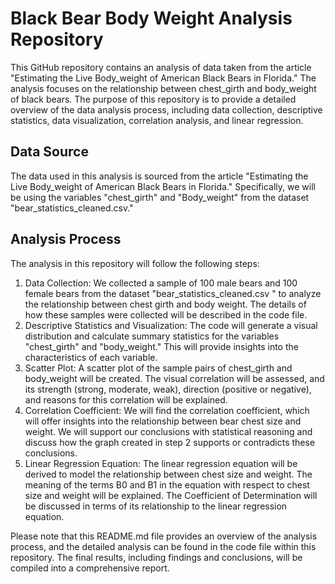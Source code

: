 # Black Bear Body Weight Analysis Repository
This GitHub repository contains an analysis of data taken from the article "Estimating the Live Body_weight of American Black Bears in Florida." The analysis focuses on the relationship between chest_girth and body_weight of black bears. The purpose of this repository is to provide a detailed overview of the data analysis process, including data collection, descriptive statistics, data visualization, correlation analysis, and linear regression.

## Data Source
The data used in this analysis is sourced from the article "Estimating the Live Body_weight of American Black Bears in Florida." Specifically, we will be using the variables "chest_girth" and "Body_weight" from the dataset "bear_statistics_cleaned.csv."

## Analysis Process
The analysis in this repository will follow the following steps:
1. Data Collection: We collected a sample of 100 male bears and 100 female bears from the dataset "bear_statistics_cleaned.csv " to analyze the relationship between chest girth and body weight. The details of how these samples were collected will be described in the code file.
2. Descriptive Statistics and Visualization: The code will generate a visual distribution and calculate summary statistics for the variables "chest_girth" and "body_weight." This will provide insights into the characteristics of each variable.
3. Scatter Plot: A scatter plot of the sample pairs of chest_girth and body_weight will be created. The visual correlation will be assessed, and its strength (strong, moderate, weak), direction (positive or negative), and reasons for this correlation will be explained.
4. Correlation Coefficient: We will find the correlation coefficient, which will offer insights into the relationship between bear chest size and weight. We will support our conclusions with statistical reasoning and discuss how the graph created in step 2 supports or contradicts these conclusions.
5. Linear Regression Equation: The linear regression equation will be derived to model the relationship between chest size and weight. The meaning of the terms B0 and B1 in the equation with respect to chest size and weight will be explained. The Coefficient of Determination will be discussed in terms of its relationship to the linear regression equation.

Please note that this README.md file provides an overview of the analysis process, and the detailed analysis can be found in the code file within this repository. The final results, including findings and conclusions, will be compiled into a comprehensive report.
